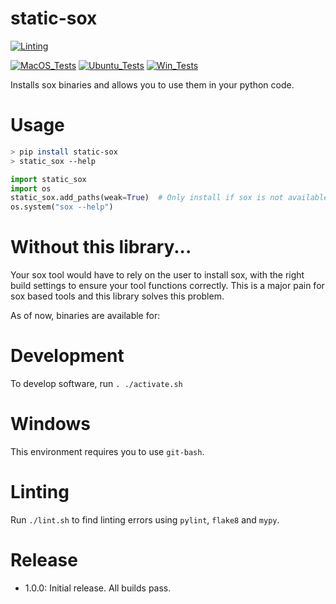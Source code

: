 # static-sox

[![Linting](../../actions/workflows/lint.yml/badge.svg)](../../actions/workflows/lint.yml)

[![MacOS_Tests](../../actions/workflows/push_macos.yml/badge.svg)](../../actions/workflows/push_macos.yml)
[![Ubuntu_Tests](../../actions/workflows/push_ubuntu.yml/badge.svg)](../../actions/workflows/push_ubuntu.yml)
[![Win_Tests](../../actions/workflows/push_win.yml/badge.svg)](../../actions/workflows/push_win.yml)

Installs sox binaries and allows you to use them in your python code.

# Usage

```bash
> pip install static-sox
> static_sox --help
```

```python
import static_sox
import os
static_sox.add_paths(weak=True)  # Only install if sox is not available.
os.system("sox --help")
```

# Without this library...

Your sox tool would have to rely on the user to install sox, with the right build settings to ensure your tool functions correctly. This is a major pain for sox based tools and this library solves this problem.

As of now, binaries are available for:

# Development

To develop software, run `. ./activate.sh`

# Windows

This environment requires you to use `git-bash`.

# Linting

Run `./lint.sh` to find linting errors using `pylint`, `flake8` and `mypy`.

# Release

  * 1.0.0: Initial release. All builds pass.
